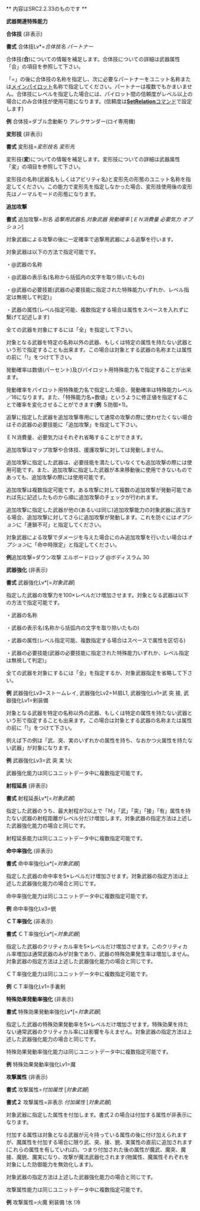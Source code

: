 ** 内容はSRC2.2.33のものです **

**武器関連特殊能力**

**合体技** (非表示)

**書式** 合体技Lv\*=*合体技名 パートナー*

合体技(**合**)についての情報を補足します。合体技についての詳細は武器属性「合」の項目を参照して下さい。

「=」の後に合体技の名称を指定し、次に必要なパートナーをユニット名称または[メインパイロット](メインパイロット.md)名称で指定してください。パートナーは複数でもかまいません。合体技にレベルを指定した場合には、パイロット間の信頼度がレベル以上の場合にのみ合体技が使用可能になります。(信頼度は[**SetRelation**コマンド](SetRelationコマンド.md)で設定します)

**例** 合体技=ダブル念動斬り アレクサンダー(ロイ専用機)

**変形技** (非表示)

**書式** 変形技=*変形技名 変形先*

変形技(**変**)についての情報を補足します。変形技についての詳細は武器属性「変」の項目を参照して下さい。

変形技の名称(武器名もしくはアビリティ名)と変形先の形態のユニット名称を指定してください。この能力で変形先を指定しなかった場合、変形技使用後の変形先はノーマルモードの形態になります。

**追加攻撃**

**書式** 追加攻撃=*別名 追撃用武器名 対象武器 発動確率* [*ＥＮ消費量 必要気力 オプション*]

対象武器による攻撃の後に一定確率で追撃用武器による追撃を行います。

対象武器は以下の方法で指定可能です。

・@武器の名称

・@武器の表示名(名称から括弧内の文字を取り除いたもの)

・@武器の必要技能(武器の必要技能に指定された特殊能力いずれか、レベル指定は無視して判定)」

・武器の属性(レベル指定可能、複数指定する場合は属性をスペースを入れずに繋げて記述します)

全ての武器を対象にするには「全」を指定して下さい。

対象となる武器を特定の名称以外の武器、もしくは特定の属性を持たない武器という形で指定することも出来ます。この場合は対象とする武器の名称または属性の前に「!」をつけて下さい。

発動確率は数値(パーセント)及びパイロット用特殊能力名で指定することが出来ます。

発動確率をパイロット用特殊能力名で指定した場合、発動確率は特殊能力レベル／16になります。また、「特殊能力名+数値」というように修正値を指定することで確率を変化させることができます(**例** Ｓ防御+1)。

追撃に指定した武器を追加攻撃専用にして通常の攻撃の際に使わせたくない場合はその武器の必要技能に「追加攻撃」を指定して下さい。

ＥＮ消費量、必要気力はそれぞれ省略することができます。

追加攻撃はマップ攻撃や合体技、援護攻撃に対しては発動しません。

追加攻撃に指定した武器は、必要技能を満たしていなくても追加攻撃の際には使用可能です。また、追加攻撃に指定した武器が本来移動後に使用できないものであっても、追加攻撃の際には使用可能です。

追加攻撃は複数指定可能です。ある攻撃に対して複数の追加攻撃が発動可能であれば先に記述したものから順に追加攻撃のチェックが行われます。

追加攻撃に指定した武器が他の(あるいは同じ)追加攻撃能力の対象武器に該当する場合、追加攻撃に対してさらに追加攻撃が発動します。これを防ぐには*オプション*に「連鎖不可」と指定してください。

対象武器による攻撃でダメージを与えた場合にのみ追加攻撃を行いたい場合は*オプション*に「命中時限定」と指定してください。

**例**追加攻撃=ダウン攻撃 エルボードロップ @ボディスラム 30

**武器強化** (非表示)

**書式** 武器強化Lv\*[=*対象武器*]

指定した武器の攻撃力を100×レベルだけ増加させます。対象となる武器は以下の方法で指定可能です。

・武器の名称

・武器の表示名(名称から括弧内の文字を取り除いたもの)

・武器の属性(レベル指定可能、複数指定する場合はスペースで属性を区切る)

・武器の必要技能(武器の必要技能に指定された特殊能力いずれか、レベル指定は無視して判定)」

全ての武器を対象にするには「全」を指定するか、対象武器指定を省略して下さい。

**例** 武器強化Lv3=ストームレイ, 武器強化Lv2=Ｍ扇L1, 武器強化Lv1=武 突 接, 武器強化Lv1=剣装備

対象となる武器を特定の名称以外の武器、もしくは特定の属性を持たない武器という形で指定することも出来ます。この場合は対象とする武器の名称または属性の前に「!」をつけて下さい。

例えば下の例は「武、突、実のいずれかの属性を持ち、なおかつ火属性を持たない武器」が対象になります。

**例** 武器強化Lv3=武 突 実 !火

武器強化能力は同じユニットデータ中に複数指定可能です。

**射程延長** (非表示)

**書式** 射程延長Lv\*[=*対象武器*]

指定した武器のうち、最大射程が2以上で「Ｍ」「武」「突」「接」「有」属性を持たない武器の射程距離がレベル分だけ増加します。対象武器の指定方法は上述した武器強化能力の場合と同じです。

射程延長能力は同じユニットデータ中に複数指定可能です。

**命中率強化** (非表示)

**書式** 命中率強化Lv\*[=*対象武器*]

指定した武器の命中率を5×レベルだけ増加させます。対象武器の指定方法は上述した武器強化能力の場合と同じです。

命中率強化能力は同じユニットデータ中に複数指定可能です。

**例** 命中率強化Lv3=銃

**ＣＴ率強化** (非表示)

**書式** ＣＴ率強化Lv\*[=*対象武器*]

指定した武器のクリティカル率を5×レベルだけ増加させます。このクリティカル率増加は通常武器のみが対象であり、武器の特殊効果発生率は増加しません。対象武器の指定方法は上述した武器強化能力の場合と同じです。

ＣＴ率強化能力は同じユニットデータ中に複数指定可能です。

**例** ＣＴ率強化Lv1=手裏剣

**特殊効果発動率強化** (非表示)

**書式** 特殊効果発動率強化Lv\*[=*対象武器*]

指定した武器の特殊効果発動率を5×レベルだけ増加させます。特殊効果を持たない通常武器のクリティカル率には影響を与えません。対象武器の指定方法は上述した武器強化能力の場合と同じです。

特殊効果発動率強化能力は同じユニットデータ中に複数指定可能です。

**例** 特殊効果発動率強化Lv1=魔

**攻撃属性** (非表示)

**書式** 攻撃属性=*付加属性* [*対象武器*]

**書式２** 攻撃属性=非表示 *付加属性* [*対象武器*]

対象武器に指定した属性を付加します。書式２の場合は付加する属性が非表示になります。

付加する属性は対象となる武器が元々持っている属性の後に付け加えられますが、魔属性を付加する場合に限り武、突、接、銃、実属性の直前に追加されます(これらの属性を有していれば)。つまり付加された後の属性が魔武、魔突、魔接、魔銃、魔実になり、攻撃が魔法武器化されます(物属性、魔属性それぞれを対象にした防御能力を無効化します)。

対象武器の指定方法は上述した武器強化能力の場合と同じです。

攻撃属性能力は同じユニットデータ中に複数指定可能です。

**例** 攻撃属性=火魔 剣装備 !水 !冷
